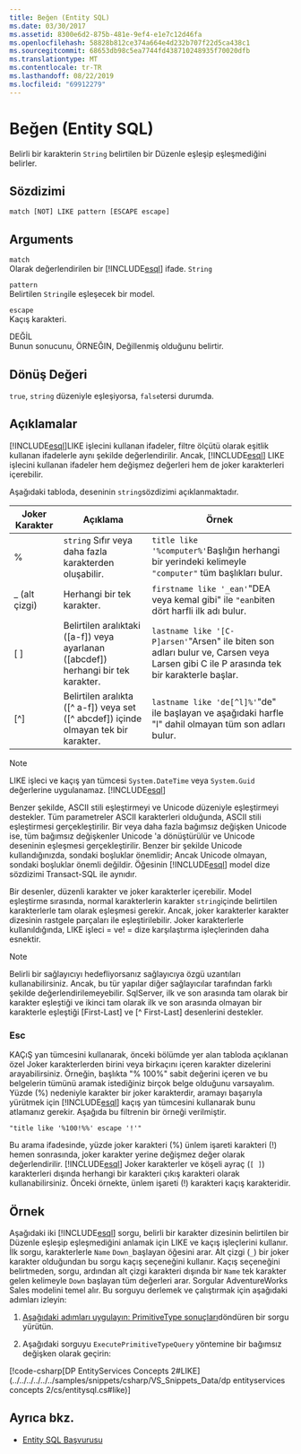 ```yaml
---
title: Beğen (Entity SQL)
ms.date: 03/30/2017
ms.assetid: 8300e6d2-875b-481e-9ef4-e1e7c12d46fa
ms.openlocfilehash: 58828b812ce374a664e4d232b707f22d5ca438c1
ms.sourcegitcommit: 68653db98c5ea7744fd438710248935f70020dfb
ms.translationtype: MT
ms.contentlocale: tr-TR
ms.lasthandoff: 08/22/2019
ms.locfileid: "69912279"
---
```

# <a name="like-entity-sql"></a>Beğen (Entity SQL)
Belirli bir karakterin `String` belirtilen bir Düzenle eşleşip eşleşmediğini belirler.  
  
## <a name="syntax"></a>Sözdizimi  
  
```  
match [NOT] LIKE pattern [ESCAPE escape]  
```  
  
## <a name="arguments"></a>Arguments  
 `match`  
 Olarak değerlendirilen bir [!INCLUDE[esql](../../../../../../includes/esql-md.md)] ifade. `String`  
  
 `pattern`  
 Belirtilen `String`ile eşleşecek bir model.  
  
 `escape`  
 Kaçış karakteri.  
  
 DEĞİL  
 Bunun sonucunu, ÖRNEĞIN, Değillenmiş olduğunu belirtir.  
  
## <a name="return-value"></a>Dönüş Değeri  
 `true`, `string` düzeniyle eşleşiyorsa, `false`tersi durumda.  
  
## <a name="remarks"></a>Açıklamalar  
 [!INCLUDE[esql](../../../../../../includes/esql-md.md)]LIKE işlecini kullanan ifadeler, filtre ölçütü olarak eşitlik kullanan ifadelerle aynı şekilde değerlendirilir. Ancak, [!INCLUDE[esql](../../../../../../includes/esql-md.md)] LIKE işlecini kullanan ifadeler hem değişmez değerleri hem de joker karakterleri içerebilir.  
  
 Aşağıdaki tabloda, deseninin `string`sözdizimi açıklanmaktadır.  
  
|Joker Karakter|Açıklama|Örnek|  
|------------------------|-----------------|-------------|  
|%|`string` Sıfır veya daha fazla karakterden oluşabilir.|`title like '%computer%'`Başlığın herhangi bir yerindeki kelimeyle `"computer"` tüm başlıkları bulur.|  
|_ (alt çizgi)|Herhangi bir tek karakter.|`firstname like '_ean'`"DEA veya kemal gibi" ile `"ean`biten dört harfli ilk adı bulur.|  
|[ ]|Belirtilen aralıktaki ([a-f]) veya ayarlanan ([abcdef]) herhangi bir tek karakter.|`lastname like '[C-P]arsen'`"Arsen" ile biten son adları bulur ve, Carsen veya Larsen gibi C ile P arasında tek bir karakterle başlar.|  
|[^]|Belirtilen aralıkta ([^ a-f]) veya set ([^ abcdef]) içinde olmayan tek bir karakter.|`lastname like 'de[^l]%'`"de" ile başlayan ve aşağıdaki harfle "l" dahil olmayan tüm son adları bulur.|  
  
> [!NOTE]
> LIKE işleci ve kaçış yan tümcesi `System.DateTime` veya `System.Guid` değerlerine uygulanamaz. [!INCLUDE[esql](../../../../../../includes/esql-md.md)]  
  
 Benzer şekilde, ASCII stili eşleştirmeyi ve Unicode düzeniyle eşleştirmeyi destekler. Tüm parametreler ASCII karakterleri olduğunda, ASCII stili eşleştirmesi gerçekleştirilir. Bir veya daha fazla bağımsız değişken Unicode ise, tüm bağımsız değişkenler Unicode 'a dönüştürülür ve Unicode deseninin eşleşmesi gerçekleştirilir. Benzer bir şekilde Unicode kullandığınızda, sondaki boşluklar önemlidir; Ancak Unicode olmayan, sondaki boşluklar önemli değildir. Öğesinin [!INCLUDE[esql](../../../../../../includes/esql-md.md)] model dize sözdizimi Transact-SQL ile aynıdır.  
  
 Bir desenler, düzenli karakter ve joker karakterler içerebilir. Model eşleştirme sırasında, normal karakterlerin karakter `string`içinde belirtilen karakterlerle tam olarak eşleşmesi gerekir. Ancak, joker karakterler karakter dizesinin rastgele parçaları ile eşleştirilebilir. Joker karakterlerle kullanıldığında, LIKE işleci = ve! = dize karşılaştırma işleçlerinden daha esnektir.  
  
> [!NOTE]
> Belirli bir sağlayıcıyı hedefliyorsanız sağlayıcıya özgü uzantıları kullanabilirsiniz. Ancak, bu tür yapılar diğer sağlayıcılar tarafından farklı şekilde değerlendirilemeyebilir. SqlServer, ilk ve son arasında tam olarak bir karakter eşleştiği ve ikinci tam olarak ilk ve son arasında olmayan bir karakterle eşleştiği [First-Last] ve [^ First-Last] desenlerini destekler.  
  
### <a name="escape"></a>Esc  
 KAÇıŞ yan tümcesini kullanarak, önceki bölümde yer alan tabloda açıklanan özel Joker karakterlerden birini veya birkaçını içeren karakter dizelerini arayabilirsiniz. Örneğin, başlıkta "% 100%" sabit değerini içeren ve bu belgelerin tümünü aramak istediğiniz birçok belge olduğunu varsayalım. Yüzde (%) nedeniyle karakter bir joker karakterdir, aramayı başarıyla yürütmek için [!INCLUDE[esql](../../../../../../includes/esql-md.md)] kaçış yan tümcesini kullanarak bunu atlamanız gerekir. Aşağıda bu filtrenin bir örneği verilmiştir.  
  
```  
"title like '%100!%%' escape '!'"  
```  
  
 Bu arama ifadesinde, yüzde joker karakteri (%) ünlem işareti karakteri (!) hemen sonrasında, joker karakter yerine değişmez değer olarak değerlendirilir. [!INCLUDE[esql](../../../../../../includes/esql-md.md)] Joker karakterler ve köşeli ayraç (`[ ]`) karakterleri dışında herhangi bir karakteri çıkış karakteri olarak kullanabilirsiniz. Önceki örnekte, ünlem işareti (!) karakteri kaçış karakteridir.  
  
## <a name="example"></a>Örnek  
 Aşağıdaki iki [!INCLUDE[esql](../../../../../../includes/esql-md.md)] sorgu, belirli bir karakter dizesinin belirtilen bir Düzenle eşleşip eşleşmediğini anlamak için LIKE ve kaçış işleçlerini kullanır. İlk sorgu, karakterlerle `Name` `Down_`başlayan öğesini arar. Alt çizgi (`_`) bir joker karakter olduğundan bu sorgu kaçış seçeneğini kullanır. Kaçış seçeneğini belirtmeden, sorgu, ardından alt çizgi karakteri dışında bir `Name` tek karakter gelen kelimeyle `Down` başlayan tüm değerleri arar. Sorgular AdventureWorks Sales modelini temel alır. Bu sorguyu derlemek ve çalıştırmak için aşağıdaki adımları izleyin:  
  
1. [Aşağıdaki adımları uygulayın: PrimitiveType sonuçları](../../../../../../docs/framework/data/adonet/ef/how-to-execute-a-query-that-returns-primitivetype-results.md)döndüren bir sorgu yürütün.  
  
2. Aşağıdaki sorguyu `ExecutePrimitiveTypeQuery` yöntemine bir bağımsız değişken olarak geçirin:  
  
 [!code-csharp[DP EntityServices Concepts 2#LIKE](../../../../../../samples/snippets/csharp/VS_Snippets_Data/dp entityservices concepts 2/cs/entitysql.cs#like)]  
  
## <a name="see-also"></a>Ayrıca bkz.

- [Entity SQL Başvurusu](../../../../../../docs/framework/data/adonet/ef/language-reference/entity-sql-reference.md)
